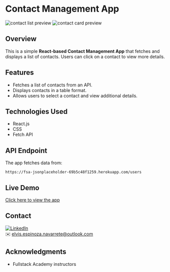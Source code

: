 # Contact Management App

![contact list preview](https://i.imgur.com/7q3eChR.png)
![contact card preview](https://i.imgur.com/455Fkmk.png)

## Overview

This is a simple **React-based Contact Management App** that fetches and displays a list of contacts. Users can click on a contact to view more details.

## Features

- Fetches a list of contacts from an API.
- Displays contacts in a table format.
- Allows users to select a contact and view additional details.

## Technologies Used

- React.js
- CSS
- Fetch API

## API Endpoint

The app fetches data from:

```
https://fsa-jsonplaceholder-69b5c48f1259.herokuapp.com/users
```

## Live Demo

[Click here to view the app](https://contact-list-r.netlify.app/)

## Contact

[![LinkedIn](https://img.shields.io/badge/LinkedIn-Connect-blue)](https://www.linkedin.com/in/elvis-espinoza/)  
✉️ elvis.espinoza.navarrete@outlook.com

## Acknowledgments

- Fullstack Academy instructors
